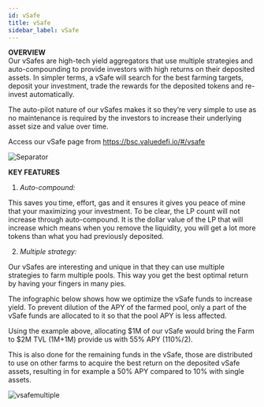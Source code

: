 ```yaml
---
id: vSafe
title: vSafe
sidebar_label: vSafe
---
```


**OVERVIEW**  
Our vSafes are high-tech yield aggregators that use multiple strategies and auto-compounding to provide investors with high returns on their deposited assets. In simpler terms, a vSafe will search for the best farming targets, deposit your investment, trade the rewards for the deposited tokens and re-invest automatically. 

The auto-pilot nature of our vSafes makes it so they’re very simple to use as no maintenance is required by the investors to increase their underlying asset size and value over time.  

Access our vSafe page from https://bsc.valuedefi.io/#/vsafe  

![Separator](img/seperator.png)

**KEY FEATURES**  
   1. _Auto-compound:_  

This saves you time, effort, gas and it ensures it gives you peace of mine that your maximizing your investment. To be clear, the LP count will not increase through auto-compound. It is the dollar value of the LP that will increase which means when you remove the liquidity, you will get a lot more tokens than what you had previously deposited.

   2. _Multiple strategy:_  

Our vSafes are interesting and unique in that they can use multiple strategies to farm multiple pools. This way you get the best optimal return by having your fingers in many pies.
  
The infographic below shows how we optimize the vSafe funds to increase yield. To prevent dilution of the APY of the farmed pool, only a part of the vSafe funds are allocated to it so that the pool APY is less affected. 

Using the example above, allocating $1M of our vSafe would bring the Farm to $2M TVL \(1M+1M\) provide us with 55% APY \(110%/2\).

This is also done for the remaining funds in the vSafe, those are distributed to use on other farms to acquire the best return on the deposited vSafe assets, resulting in for example a 50% APY compared to 10% with single assets.

![vsafemultiple](https://user-images.githubusercontent.com/78454114/109431067-37b69780-79ca-11eb-9f9f-20d5990577ef.png)
    

